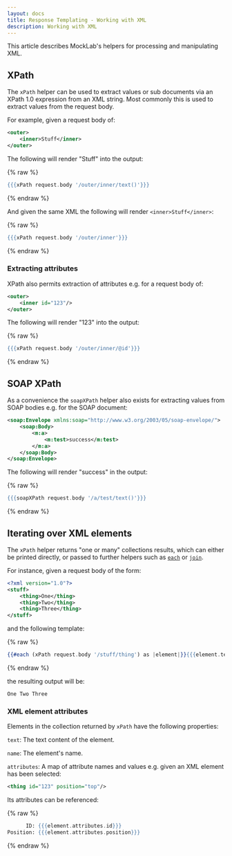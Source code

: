 ```yaml
---
layout: docs
title: Response Templating - Working with XML
description: Working with XML
---
```


This article describes MockLab's helpers for processing and manipulating XML.

## XPath

The `xPath` helper can be used to extract values or sub documents via an XPath 1.0 expression from an XML string.
Most commonly this is used to extract values from the request body.

For example, given a request body of:

```xml
<outer>
    <inner>Stuff</inner>
</outer>
```

The following will render "Stuff" into the output:

{% raw %}
```handlebars
{{{xPath request.body '/outer/inner/text()'}}}
```
{% endraw %}

And given the same XML the following will render `<inner>Stuff</inner>`:

{% raw %}
```handlebars
{{{xPath request.body '/outer/inner'}}}
```
{% endraw %}


### Extracting attributes

XPath also permits extraction of attributes e.g. for a request body of:

```xml
<outer>
    <inner id="123"/>
</outer>
```

The following will render "123" into the output:

{% raw %}
```handlebars
{{{xPath request.body '/outer/inner/@id'}}}
```
{% endraw %}


## SOAP XPath

As a convenience the `soapXPath` helper also exists for extracting values from SOAP bodies e.g. for the SOAP document:

```xml
<soap:Envelope xmlns:soap="http://www.w3.org/2003/05/soap-envelope/">
    <soap:Body>
        <m:a>
            <m:test>success</m:test>
        </m:a>
    </soap:Body>
</soap:Envelope>
```

The following will render "success" in the output:

{% raw %}
```handlebars
{{{soapXPath request.body '/a/test/text()'}}}
```
{% endraw %}


## Iterating over XML elements

The `xPath` helper returns "one or many" collections results, which can either
be printed directly, or passed to further helpers such as [`each`](/docs/response-templating/conditional-logic-and-iteration/#iteration) or [`join`](/docs/response-templating/string-helpers/#join).

For instance, given a request body of the form:

```xml
<?xml version="1.0"?>
<stuff>
    <thing>One</thing>
    <thing>Two</thing>
    <thing>Three</thing>
</stuff>
```

and the following template:

{% raw %}
```handlebars
{{#each (xPath request.body '/stuff/thing') as |element|}}{{{element.text}}} {{/each}}
```
{% endraw %}

the resulting output will be:

```
One Two Three
```

### XML element attributes

Elements in the collection returned by `xPath` have the following properties:

`text`: The text content of the element.

`name`: The element's name.

`attributes`: A map of attribute names and values e.g. given an XML element has
been selected:

```xml
<thing id="123" position="top"/>
```

Its attributes can be referenced:

{% raw %}
```handlebars
      ID: {{{element.attributes.id}}}
Position: {{{element.attributes.position}}}
```
{% endraw %}
